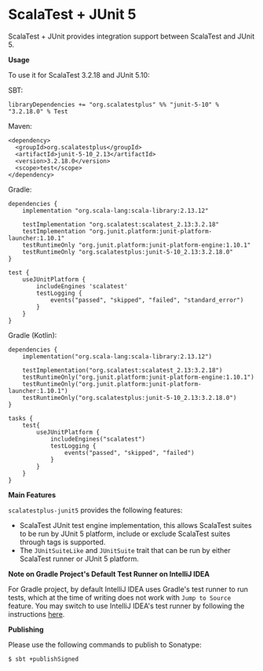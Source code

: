 # ScalaTest + JUnit 5
ScalaTest + JUnit provides integration support between ScalaTest and JUnit 5.

**Usage**

To use it for ScalaTest 3.2.18 and JUnit 5.10:

SBT:

```
libraryDependencies += "org.scalatestplus" %% "junit-5-10" % "3.2.18.0" % Test
```

Maven:

```
<dependency>
  <groupId>org.scalatestplus</groupId>
  <artifactId>junit-5-10_2.13</artifactId>
  <version>3.2.18.0</version>
  <scope>test</scope>
</dependency>
```

Gradle: 

```
dependencies {
    implementation "org.scala-lang:scala-library:2.13.12"

    testImplementation "org.scalatest:scalatest_2.13:3.2.18"
    testImplementation "org.junit.platform:junit-platform-launcher:1.10.1"
    testRuntimeOnly "org.junit.platform:junit-platform-engine:1.10.1"
    testRuntimeOnly "org.scalatestplus:junit-5-10_2.13:3.2.18.0"
}

test {
    useJUnitPlatform {
        includeEngines 'scalatest'
        testLogging {
            events("passed", "skipped", "failed", "standard_error")
        }
    }
}
```

Gradle (Kotlin): 

```
dependencies {
    implementation("org.scala-lang:scala-library:2.13.12")

    testImplementation("org.scalatest:scalatest_2.13:3.2.18")
    testRuntimeOnly("org.junit.platform:junit-platform-engine:1.10.1")
    testRuntimeOnly("org.junit.platform:junit-platform-launcher:1.10.1")
    testRuntimeOnly("org.scalatestplus:junit-5-10_2.13:3.2.18.0")
}

tasks {
    test{
        useJUnitPlatform {
            includeEngines("scalatest")
            testLogging {
                events("passed", "skipped", "failed")
            }
        }
    }
}
```

**Main Features**

`scalatestplus-junit5` provides the following features:

  - ScalaTest JUnit test engine implementation, this allows ScalaTest suites to be run by JUnit 5 platform, include or exclude ScalaTest suites through tags is supported.
  - The `JUnitSuiteLike` and `JUnitSuite` trait that can be run by either ScalaTest runner or JUnit 5 platform.

**Note on Gradle Project's Default Test Runner on IntelliJ IDEA**

For Gradle project, by default IntelliJ IDEA uses Gradle's test runner to run tests, which at the time of writing does not work with `Jump to Source` feature.  You may switch to use IntelliJ IDEA's test runner by following the instructions [here](https://www.jetbrains.com/help/idea/work-with-tests-in-gradle.html#configure_gradle_test_runner).

**Publishing**

Please use the following commands to publish to Sonatype:

```
$ sbt +publishSigned
```